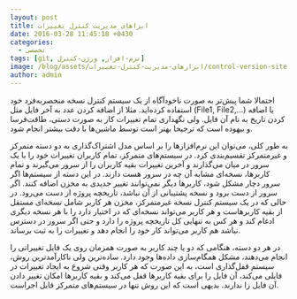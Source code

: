 ```yaml
---
layout: post
title: ابزاهای مدیریت کنترل تغییرات
date: 2016-03-28 11:45:18 +0430
categories:
  - تخصصی
tags: [git, نرم-افزار, ورژن-کنترل]
image: /blog/assets/ابزارهای-مدیریت-کنترل-تغییرات/control-version-site.png
author: admin
---
```


احتمالا شما پیش‌تر به صورت ناخودآگاه از یک سیستم کنترل نسخه منحصربه‌فرد خود استفاده کرده‌اید.
مثلا از اضافه کردن عدد به آخر فایل مثل (File1, File2,…) یا اضافه کردن تاریخ به نام آن فایل.
ولی نگهداری تمام تغییرات کار به صورت دستی، طاقت‌فرسا و بیهوده است که ترجیحا بهتر است توسط ماشین‌ها با دقت بیشتر انجام شود.

به طور کلی، می‌توان این نرم‌افزار‌ها را بر اساس مدل اشتراک‌‌گذاری به دو دسته متمرکز و غیرمتمرکز تقسیم‌‌بندی کرد.
در سیستم‌های متمرکز، تمام کاربران تغییرات خود را با یک سرور در میان می‌گذارند و آخرین تغییرات بقیه کاربران را از سرور می‌گیرند و تمام کاربر‌ها، نسخه‌ای مشابه آن چه در سرور هست دارند.
در این دسته از سیستم‌ها اگر سرور دچار مشکل شود، کاربرها دیگر نمی‌‌توانند تغییر جدیدی به مخزن اضافه کنند.
اگر سرور از دست برود و نسخه پشتیبانی از آن نباشد، تاریخچه پروژه از دست می‌رود.
در حالی که در یک سیستم کنترل نسخه غیرمتمرکز، مخزن هر کاربر شامل نسخه‌ای مستقل از بقیه کاربرهاست و هر کاربر می‌تواند نسخه‌ای که در اختیار دارد را با هر نسخه دیگری ادغام کند و هر کس به تنهایی کل تاریخچه پروژه را دارد و حتی اگر سرور در دسترس نباشد هم کاربر می‌تواند کار خود را انجام دهد و تغییرات را به ثبت برساند.

در هر دو دسته‌، هنگامی که دو یا چند کاربر به صورت همزمان روی یک فایل تغییراتی را انجام می‌دهند، مشکل همگام‌‌سازی داده‌ها وجود دارد.
ساده‌‌‌ترین ولی ناکارآمد‌‌ترین روش، سیستم قفل‌‌گذاری است، به این صورت که هر کاربر وقتی شروع به ایجاد تغییرات در فایلی می‌کند، آن فایل را برای بقیه کاربرها قفل می‌کند و بقیه کاربرها امکان تغییر دادن آن فایل را ندارند.
بدیهی است که این روش تنها در سیستم‌های متمرکز قابل اجراست.

